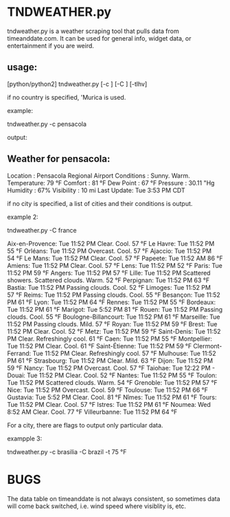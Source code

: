 TNDWEATHER.py
=============

tndweather.py is a weather scraping tool that pulls data from timeanddate.com.
It can be used for general info, widget data, or entertainment if you are weird.

## usage: 

[python/python2] tndweather.py [-c <city>] [-C <country>] [-tlhv]

if no country is specified, 'Murica is used.

example: 

tndweather.py -c pensacola

output: 

Weather for pensacola:
----------

Location   : Pensacola Regional Airport
Conditions : Sunny. Warm.
Temperature: 79 °F
Comfort    : 81 °F
Dew Point  : 67 °F
Pressure   : 30.11 "Hg
Humidity   : 67%
Visibility : 10 mi
Last Update: Tue 3:53 PM CDT

if no city is specified, a list of cities and their conditions is output.

example 2:

tndweather.py -C france

Aix-en-Provence: Tue 11:52 PM Clear. Cool. 57 °F
Le Havre: Tue 11:52 PM 55 °F
Orléans: Tue 11:52 PM Overcast. Cool. 57 °F
Ajaccio: Tue 11:52 PM 54 °F
Le Mans: Tue 11:52 PM Clear. Cool. 57 °F
Papeete: Tue 11:52 AM 86 °F
Amiens: Tue 11:52 PM Clear. Cool. 57 °F
Lens: Tue 11:52 PM 52 °F
Paris: Tue 11:52 PM 59 °F
Angers: Tue 11:52 PM 57 °F
Lille: Tue 11:52 PM Scattered showers. Scattered clouds. Warm. 52 °F
Perpignan: Tue 11:52 PM 63 °F
Bastia: Tue 11:52 PM Passing clouds. Cool. 52 °F
Limoges: Tue 11:52 PM 57 °F
Reims: Tue 11:52 PM Passing clouds. Cool. 55 °F
Besançon: Tue 11:52 PM 61 °F
Lyon: Tue 11:52 PM 64 °F
Rennes: Tue 11:52 PM 55 °F
Bordeaux: Tue 11:52 PM 61 °F
Marigot: Tue 5:52 PM 81 °F
Rouen: Tue 11:52 PM Passing clouds. Cool. 55 °F
Boulogne-Billancourt: Tue 11:52 PM 61 °F
Marseille: Tue 11:52 PM Passing clouds. Mild. 57 °F
Royan: Tue 11:52 PM 59 °F
Brest: Tue 11:52 PM Clear. Cool. 52 °F
Metz: Tue 11:52 PM 59 °F
Saint-Denis: Tue 11:52 PM Clear. Refreshingly cool. 61 °F
Caen: Tue 11:52 PM 55 °F
Montpellier: Tue 11:52 PM Clear. Cool. 61 °F
Saint-Étienne: Tue 11:52 PM 59 °F
Clermont-Ferrand: Tue 11:52 PM Clear. Refreshingly cool. 57 °F
Mulhouse: Tue 11:52 PM 61 °F
Strasbourg: Tue 11:52 PM Clear. Mild. 63 °F
Dijon: Tue 11:52 PM 59 °F
Nancy: Tue 11:52 PM Overcast. Cool. 57 °F
Taiohae: Tue 12:22 PM -
Douai: Tue 11:52 PM Clear. Cool. 52 °F
Nantes: Tue 11:52 PM 55 °F
Toulon: Tue 11:52 PM Scattered clouds. Warm. 54 °F
Grenoble: Tue 11:52 PM 57 °F
Nice: Tue 11:52 PM Overcast. Cool. 59 °F
Toulouse: Tue 11:52 PM 66 °F
Gustavia: Tue 5:52 PM Clear. Cool. 81 °F
Nîmes: Tue 11:52 PM 61 °F
Tours: Tue 11:52 PM Clear. Cool. 57 °F
Istres: Tue 11:52 PM 61 °F
Noumea: Wed 8:52 AM Clear. Cool. 77 °F
Villeurbanne: Tue 11:52 PM 64 °F

For a city, there are flags to output only particular data.

exampple 3:

tndweather.py -c brasilia -C brazil -t 
75 °F

# BUGS

The data table on timeanddate is not always consistent, so sometimes data will
come back switched, i.e. wind speed where visiblity is, etc.
